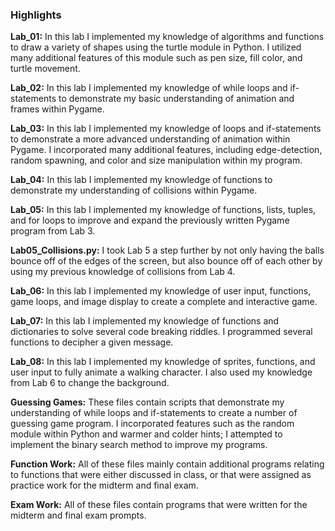 ### Highlights
**Lab_01:**
In this lab I implemented my knowledge of algorithms and functions to draw a variety of shapes using the turtle module in Python. I utilized many additional features of this module such as pen size, fill color, and turtle movement. 

**Lab_02:**
In this lab I implemented my knowledge of while loops and if-statements to demonstrate my basic understanding of animation and frames within Pygame.

**Lab_03:**
In this lab I implemented my knowledge of loops and if-statements to demonstrate a more advanced understanding of animation within Pygame. I incorporated many additional features, including edge-detection, random spawning, and color and size manipulation within my program. 

**Lab_04:**
In this lab I implemented my knowledge of functions to demonstrate my understanding of collisions within Pygame. 

**Lab_05:**
In this lab I implemented my knowledge of functions, lists, tuples, and for loops to improve and expand the previously written Pygame program from Lab 3.

**Lab05_Collisions.py:**
I took Lab 5 a step further by not only having the balls bounce off of the edges of the screen, but also bounce off of each other by using my previous knowledge of collisions from Lab 4.

**Lab_06:**
In this lab I implemented my knowledge of user input, functions, game loops, and image display to create a complete and interactive game.

**Lab_07:**
In this lab I implemented my knowledge of functions and dictionaries to solve several code breaking riddles. I programmed several functions to decipher a given message.

**Lab_08:**
In this lab I implemented my knowledge of sprites, functions, and user input to fully animate a walking character. I also used my knowledge from Lab 6 to change the background. 

**Guessing Games:**
These files contain scripts that demonstrate my understanding of while loops and if-statements to create a number of guessing game program. I incorporated features such as the random module within Python and warmer and colder hints; I attempted to implement the binary search method to improve my programs. 

**Function Work:**
All of these files mainly contain additional programs relating to functions that were either discussed in class, or that were assigned as practice work for the midterm and final exam.

**Exam Work:**
All of these files contain programs that were written for the midterm and final exam prompts. 



